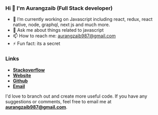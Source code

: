 ### Hi  👋  I'm Aurangzaib (Full Stack developer) 

- 🔭    I’m currently working on Javascript including react, redux, react native, node, graphql, next js and much more. 
- 💬    Ask me about things related to javascript
- 📫    How to reach me: aurangzaib987@gmail.com
- ⚡     Fun fact: its a secret 

### Links

- [**Stackoverflow**](https://stackoverflow.com/users/8239116/aurangzaib-rana)
- [**Website**](https://aurangzaib.codes/)
- [**Github**](https://github.com/AurangzaibRamzan)
- [**Email**](mailto:aurangzaib987@gmail.com)


I'd love to branch out and create more useful code. If you have any suggestions or comments, feel free to email me at **aurangzaib987@gmail.com**.
